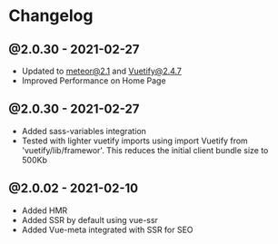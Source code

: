 # Changelog

## @2.0.30 - 2021-02-27
- Updated to meteor@2.1 and Vuetify@2.4.7
- Improved Performance on Home Page
## @2.0.30 - 2021-02-27
- Added sass-variables integration
- Tested with lighter vuetify imports using import Vuetify from 'vuetify/lib/framewor'. This reduces the initial client bundle size to 500Kb
## @2.0.02 - 2021-02-10
- Added HMR
- Added SSR by default using vue-ssr
- Added Vue-meta integrated with SSR for SEO